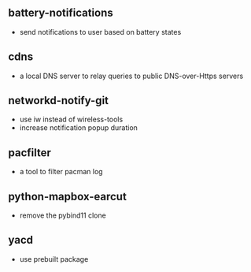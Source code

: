 ## battery-notifications
- send notifications to user based on battery states

## cdns
- a local DNS server to relay queries to public DNS-over-Https servers

## networkd-notify-git
- use iw instead of wireless-tools
- increase notification popup duration

## pacfilter
- a tool to filter pacman log

## python-mapbox-earcut
- remove the pybind11 clone

## yacd
- use prebuilt package
